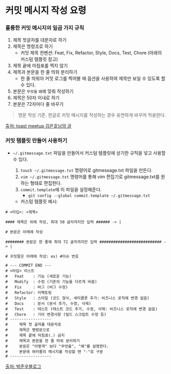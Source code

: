 # 커밋 메시지 작성 요령



### 훌륭한 커밋 메시지의 일곱 가지 규칙

1. 제목 첫글자를 대문자로 하기
2. 제목은 명령조로 하기
   - 커밋 제목 컨벤션: Feat, Fix, Refactor, Style, Docs, Test, Chore (아래의 커스텀 템플릿 참고)
3. 제목 끝에 마침표를 찍지 않기
4. 제목과 본문을 한 줄 띄워 분리하기
   - 한 줄 띄워야 커밋 로그를 찍어볼 때 옵션을 사용하여 제목만 보일 수 있도록 할 수 있다.
5. 본문은 `무엇을` `왜`에 맞춰 작성하기
6. 제목은 50자 이내로 하기
7. 본문은 72자마다 줄 바꾸기

> 영문 작성 기준. 한글로 커밋 메시지를 작성하는 경우 유연하게 바꾸어 적용한다.

[출처: toast meetup 김은호님의 글](https://meetup.toast.com/posts/106)



### 커밋 템플릿 만들어 사용하기

- `~/.gitmessage.txt` 파일을 만들어서 커스텀 템플릿에 상기한 규칙을 넣고 사용할 수 있다.

  1. `touch ~/.gitmessage.txt` 명령어로 gitmessage.txt 파일을 만든다.
  2. `vim ~/.gitmessage.txt` 명령어를 통해 vim 편집기로 gitmessage.txt를 원하는 형태로 편집한다.
  3. `commit.template`에 이 파일을 설정해준다.
     - `git config --global commit.template ~/.gitmessage.txt`

  - 커스텀 템플릿 예시:

```
# <타입>: <제목>

#### 제목은 위에 작성, 최대 50 글자까지만 입력 ###### -> |

# 본문은 아래에 작성

######## 본문은 한 줄에 최대 72 글자까지만 입력 ########################### -> |

# 꼬릿말은 아래에 작성: ex) #이슈 번호

# --- COMMIT END ---
# <타입> 리스트
#   Feat    : 기능 (새로운 기능)
#   Modify  : 수정 (기존의 기능을 다르게 바꿈)
#   Fix     : 버그 (버그 수정)
#   Refactor: 리팩토링
#   Style   : 스타일 (코드 형식, 세미콜론 추가: 비즈니스 로직에 변경 없음)
#   Docs    : 문서 (문서 추가, 수정, 삭제)
#   Test    : 테스트 (테스트 코드 추가, 수정, 삭제: 비즈니스 로직에 변경 없음)
#   Chore   : 기타 변경사항 (빌드 스크립트 수정 등)
# ------------------
#     제목 첫 글자를 대문자로
#     제목은 명령문으로
#     제목 끝에 마침표(.) 금지
#     제목과 본문을 한 줄 띄워 분리하기
#     본문은 "어떻게" 보다 "무엇을", "왜"를 설명한다.
#     본문에 여러줄의 메시지를 작성할 땐 "-"로 구분
# ------------------
```



[출처: 박준우블로그](https://junwoo45.github.io/2020-02-06-commit_template/)